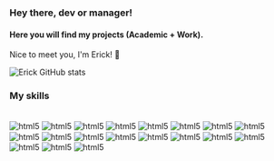 ### Hey there, dev or manager!
#### Here you will find my projects (Academic + Work). 
Nice to meet you, I'm Erick! 🤝


![Erick GitHub stats](https://github-readme-stats.vercel.app/api?username=erdesousa&show_icons=true&theme=dark)

### My skills

<div style="display: inline_block"><br/>
    <img align="center" alt="html5" src="https://img.shields.io/badge/HTML5-000000?style=for-the-badge&logo=html5&logoColor=white"/>
    <img align="center" alt="html5" src="https://img.shields.io/badge/CSS3-121212?style=for-the-badge&logo=css3&logoColor=white"/>
    <img align="center" alt="html5" src="https://img.shields.io/badge/Sass-242424?style=for-the-badge&logo=sass&logoColor=white"/>
    <img align="center" alt="html5" src="https://img.shields.io/badge/JavaScript-000000?style=for-the-badge&logo=javascript&logoColor=white"/>
    <img align="center" alt="html5" src="https://img.shields.io/badge/Node.js-242424?style=for-the-badge&logo=node.js&logoColor=white"/>
    <img align="center" alt="html5" src="https://img.shields.io/badge/Express.js-000000?style=for-the-badge"/>
    <img align="center" alt="html5" src="https://img.shields.io/badge/React-20232A?style=for-the-badge&logo=react&logoColor=61DAFB"/>
    <img align="center" alt="html5" src="https://img.shields.io/badge/TypeScript-121212?style=for-the-badge&logo=typescript&logoColor=white"/>
    <img align="center" alt="html5" src="https://img.shields.io/badge/Tailwind_CSS-121212?style=for-the-badge&logo=tailwind-css&logoColor=white"/>
    <img align="center" alt="html5" src="https://img.shields.io/badge/Material--UI-212121?style=for-the-badge&logo=material-ui&logoColor=white"/>
    <img align="center" alt="html5" src="https://img.shields.io/badge/styled--components-000000?style=for-the-badge&logo=styled-components&logoColor=white"/>
    <img align="center" alt="html5" src="https://img.shields.io/badge/React_Router-121212?style=for-the-badge&logo=react-router&logoColor=white"/>
    <img align="center" alt="html5" src="https://img.shields.io/badge/MySQL-000000?style=for-the-badge&logo=mysql&logoColor=white"/>
    <img align="center" alt="html5" src="https://img.shields.io/badge/SAP-242424?style=for-the-badge&logo=sap&logoColor=white"/>
    <img align="center" alt="html5" src="https://img.shields.io/badge/Figma-000000?style=for-the-badge&logo=figma&logoColor=white"/>
    <img align="center" alt="html5" src="https://img.shields.io/badge/Prisma-242424?style=for-the-badge&logo=Prisma&logoColor=white"/>
    <img align="center" alt="html5" src="https://img.shields.io/badge/GIT-000000?style=for-the-badge&logo=git&logoColor=white"/>
    <img align="center" alt="html5" src="https://img.shields.io/badge/Amazon_AWS-121212?style=for-the-badge&logo=amazonaws&logoColor=white"/>
    <img align="center" alt="html5" src="https://img.shields.io/badge/Azure_DevOps-000000?style=for-the-badge&logo=azure-devops&logoColor=white"/>
</div>





